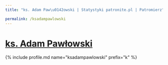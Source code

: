 ```yaml
---
title: "ks. Adam Paw\u0142owski | Statystyki patronite.pl | Patromierz"

permalink: /ksadampawlowski
---
```


# [ks. Adam Pawłowski](https://patronite.pl/ksadampawlowski)

{% include profile.md name="ksadampawlowski" prefix="k" %}
